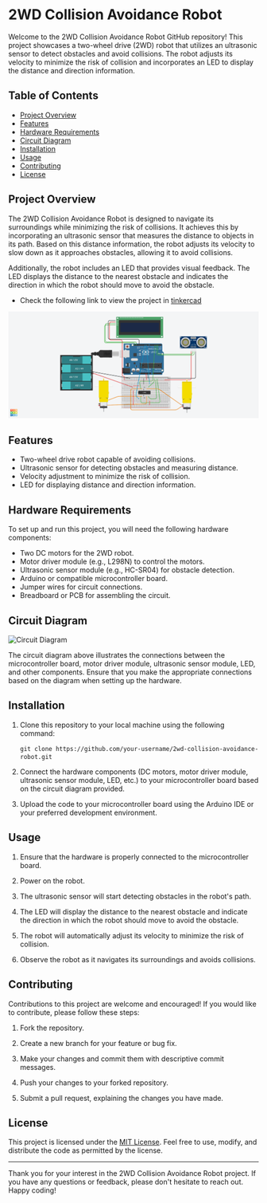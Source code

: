 # 2WD Collision Avoidance Robot

Welcome to the 2WD Collision Avoidance Robot GitHub repository! This project showcases a two-wheel drive (2WD) robot that utilizes an ultrasonic sensor to detect obstacles and avoid collisions. The robot adjusts its velocity to minimize the risk of collision and incorporates an LED to display the distance and direction information.

## Table of Contents

- [Project Overview](#project-overview)
- [Features](#features)
- [Hardware Requirements](#hardware-requirements)
- [Circuit Diagram](#circuit-diagram)
- [Installation](#installation)
- [Usage](#usage)
- [Contributing](#contributing)
- [License](#license)

## Project Overview

The 2WD Collision Avoidance Robot is designed to navigate its surroundings while minimizing the risk of collisions. It achieves this by incorporating an ultrasonic sensor that measures the distance to objects in its path. Based on this distance information, the robot adjusts its velocity to slow down as it approaches obstacles, allowing it to avoid collisions.

Additionally, the robot includes an LED that provides visual feedback. The LED displays the distance to the nearest obstacle and indicates the direction in which the robot should move to avoid the obstacle.

- Check the following link to view the project in [tinkercad](https://www.tinkercad.com/things/1hWNzZK2cs5)

 ![Circuit](https://github.com/MAzewail/obstacle-avoidance-robot/blob/main/Obstacle%20Avoidance%20Robot.png)


## Features

- Two-wheel drive robot capable of avoiding collisions.
- Ultrasonic sensor for detecting obstacles and measuring distance.
- Velocity adjustment to minimize the risk of collision.
- LED for displaying distance and direction information.

## Hardware Requirements

To set up and run this project, you will need the following hardware components:

- Two DC motors for the 2WD robot.
- Motor driver module (e.g., L298N) to control the motors.
- Ultrasonic sensor module (e.g., HC-SR04) for obstacle detection.
- Arduino or compatible microcontroller board.
- Jumper wires for circuit connections.
- Breadboard or PCB for assembling the circuit.

## Circuit Diagram

![Circuit Diagram](<>)

The circuit diagram above illustrates the connections between the microcontroller board, motor driver module, ultrasonic sensor module, LED, and other components. Ensure that you make the appropriate connections based on the diagram when setting up the hardware.

## Installation

1. Clone this repository to your local machine using the following command:

   ```
   git clone https://github.com/your-username/2wd-collision-avoidance-robot.git
   ```

1. Connect the hardware components (DC motors, motor driver module, ultrasonic sensor module, LED, etc.) to your microcontroller board based on the circuit diagram provided.

1. Upload the code to your microcontroller board using the Arduino IDE or your preferred development environment.

## Usage

1. Ensure that the hardware is properly connected to the microcontroller board.

1. Power on the robot.

1. The ultrasonic sensor will start detecting obstacles in the robot's path.

1. The LED will display the distance to the nearest obstacle and indicate the direction in which the robot should move to avoid the obstacle.

1. The robot will automatically adjust its velocity to minimize the risk of collision.

1. Observe the robot as it navigates its surroundings and avoids collisions.

## Contributing

Contributions to this project are welcome and encouraged! If you would like to contribute, please follow these steps:

1. Fork the repository.

1. Create a new branch for your feature or bug fix.

1. Make your changes and commit them with descriptive commit messages.

1. Push your changes to your forked repository.

1. Submit a pull request, explaining the changes you have made.

## License

This project is licensed under the [MIT License](LICENSE). Feel free to use, modify, and distribute the code as permitted by the license.

______________________________________________________________________

Thank you for your interest in the 2WD Collision Avoidance Robot project. If you have any questions or feedback, please don't hesitate to reach out. Happy coding!

